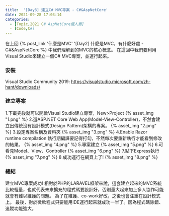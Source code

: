 ```yaml
---
title:  '[Day3] 建立C# MVC專案 - C#&AspNetCore'
date: 2021-09-28 17:03:14
categories:  
  - [Topic,2021 C# AspNetCore鐵人賽]
  - [Code,C#]
---
```


在上回 {% post_link '什麼是MVC' '[Day2] 什麼是MVC，有什麼好處 - C#&AspNetCore'%} 中我們理解到的MVC的核心概念。
在這回中我們要利用Visual Studio來建立一個C# MVC專案，並運行起來。

### 安裝
Visual Studio Community 2019:
https://visualstudio.microsoft.com/zh-hant/downloads/

### 建立專案
1.下載完後就可以開啟Visual Studio建立專案，New>Project
{% asset_img "1.png" %}
2.選ASP.NET Core Web App(Model-View-Controller)，不然會建立出傳統沒有設計模式(Design Pattern)架構的專案。
{% asset_img "2.png" %}
3.設定專案名稱及資料夾
{% asset_img "3.png" %}
4.Enable Razor runtime compilation 執行期編譯要記得打勾，不然每次要重新執行才能看到修改的結果。
{% asset_img "4.png" %}
5.專案建立
{% asset_img "5.png" %}
6.可看見Model、View、Controller
{% asset_img "6.png" %}
7.點下Express執行
{% asset_img "7.png" %}
8.成功運行在網頁上了!
{% asset_img "8.png" %}


### 總結
建立MVC專案成功!
相對於PHP的LARAVEL框架來說，這套建立起來的MVC系統比較輕量，也就代表未來擴充的程式碼要設計好，否則量大起來加上多人協作可能就會有難以維護的問題。
為了在維護、co-work好改，之後也會注重在設計模式上。
最後，對於微軟程式只要能用IDE運行起來就成功一半了。因為程式碼除錯、追蹤功能強大。